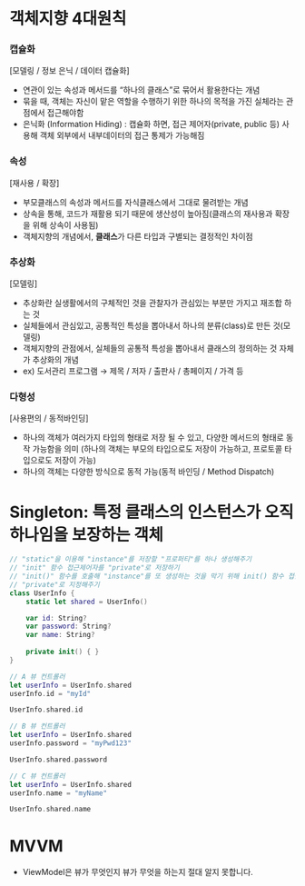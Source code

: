 # 객체지향 4대원칙

### 캡슐화
[모델링 / 정보 은닉 / 데이터 캡슐화]

- 연관이 있는 속성과 메서드를 “하나의 클래스”로 묶어서 활용한다는 개념
- 묶을 때, 객체는 자신이 맡은 역할을 수행하기 위한  하나의 목적을 가진 실체라는 관점에서 접근해야함
- 은닉화 (Information Hiding) : 캡슐화 하면, 접근 제어자(private, public 등) 사용해  객체 외부에서  내부데이터의 접근 통제가 가능해짐

### 속성
[재사용 / 확장]

- 부모클래스의 속성과 메서드를 자식클래스에서 그대로 물려받는 개념
- 상속을 통해, 코드가 재활용 되기 때문에 생산성이 높아짐(클래스의 재사용과 확장을 위해 상속이 사용됨)
- 객체지향의 개념에서, **클래스**가 다른 타입과 구별되는 결정적인 차이점

### 추상화
[모델링]

- 추상화란 실생활에서의 구체적인 것을 관찰자가 관심있는 부분만 가지고 재조합 하는 것
- 실체들에서 관심있고, 공통적인 특성을 뽑아내서 하나의 분류(class)로 만든 것(모델링)
- 객체지향의 관점에서, 실체들의 공통적 특성을 뽑아내서 클래스의 정의하는 것 자체가 추상화의 개념
- ex) 도서관리 프로그램 → 제목 / 저자 / 출판사 / 총페이지 / 가격 등

### 다형성
[사용편의 / 동적바인딩]

- 하나의 객체가 여러가지 타입의 형태로 저장 될 수 있고, 다양한 메서드의 형태로 동작 가능함을 의미 (하나의 객체는 부모의 타입으로도 저장이 가능하고, 프로토콜 타입으로도 저장이 가능)
- 하나의 객체는 다양한 방식으로 동적 가능(동적 바인딩 / Method Dispatch)



# Singleton: 특정 클래스의 인스턴스가 오직 하나임을 보장하는 객체

```swift
// "static"을 이용해 "instance"를 저장할 "프로퍼티"를 하나 생성해주기
// "init" 함수 접근제어자를 "private"로 저장하기
// "init()" 함수를 호출해 "instance"를 또 생성하는 것을 막기 위해 init() 함수 접근 제어자를
// "private"로 지정해주기
class UserInfo {
    static let shared = UserInfo()

    var id: String?
    var password: String?
    var name: String?
    
    private init() { }
}

// A 뷰 컨트롤러
let userInfo = UserInfo.shared
userInfo.id = "myId"

UserInfo.shared.id

// B 뷰 컨트롤러
let userInfo = UserInfo.shared
userInfo.password = "myPwd123"

UserInfo.shared.password

// C 뷰 컨트롤러
let userInfo = UserInfo.shared
userInfo.name = "myName"

UserInfo.shared.name

```

# MVVM
- ViewModel은 뷰가 무엇인지 뷰가 무엇을 하는지 절대 알지 못합니다.
